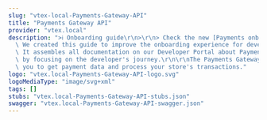 ```yaml
---
slug: "vtex-local-Payments-Gateway-API"
title: "Payments Gateway API"
provider: "vtex.local"
description: ">ℹ️ Onboarding guide\r\n>\r\n> Check the new [Payments onboarding guide](https://developers.vtex.com/docs/guides/payments-overview).\
  \ We created this guide to improve the onboarding experience for developers at VTEX.\
  \ It assembles all documentation on our Developer Portal about Payments and is organized\
  \ by focusing on the developer's journey.\r\n\r\nThe Payments Gateway API allows\
  \ you to get payment data and process your store's transactions."
logo: "vtex.local-Payments-Gateway-API-logo.svg"
logoMediaType: "image/svg+xml"
tags: []
stubs: "vtex.local-Payments-Gateway-API-stubs.json"
swagger: "vtex.local-Payments-Gateway-API-swagger.json"
---
```

